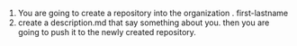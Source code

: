 1.  You are going to create a repository into the organization . first-lastname
2.  create a description.md that say something about you. then you are going to push it to the newly created repository.
